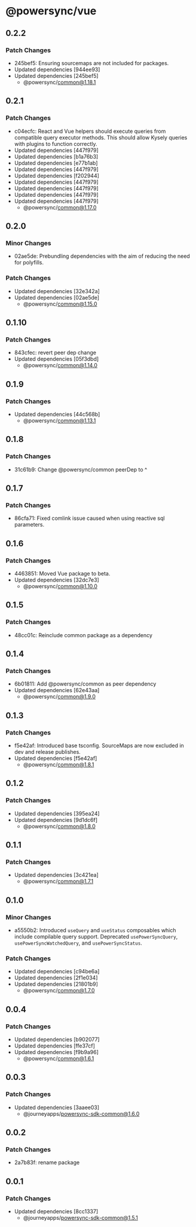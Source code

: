 # @powersync/vue

## 0.2.2

### Patch Changes

- 245bef5: Ensuring sourcemaps are not included for packages.
- Updated dependencies [944ee93]
- Updated dependencies [245bef5]
  - @powersync/common@1.18.1

## 0.2.1

### Patch Changes

- c04ecfc: React and Vue helpers should execute queries from compatible query executor methods. This should allow Kysely queries with plugins to function correctly.
- Updated dependencies [447f979]
- Updated dependencies [b1a76b3]
- Updated dependencies [e77b1ab]
- Updated dependencies [447f979]
- Updated dependencies [f202944]
- Updated dependencies [447f979]
- Updated dependencies [447f979]
- Updated dependencies [447f979]
- Updated dependencies [447f979]
  - @powersync/common@1.17.0

## 0.2.0

### Minor Changes

- 02ae5de: Prebundling dependencies with the aim of reducing the need for polyfills.

### Patch Changes

- Updated dependencies [32e342a]
- Updated dependencies [02ae5de]
  - @powersync/common@1.15.0

## 0.1.10

### Patch Changes

- 843cfec: revert peer dep change
- Updated dependencies [05f3dbd]
  - @powersync/common@1.14.0

## 0.1.9

### Patch Changes

- Updated dependencies [44c568b]
  - @powersync/common@1.13.1

## 0.1.8

### Patch Changes

- 31c61b9: Change @powersync/common peerDep to ^

## 0.1.7

### Patch Changes

- 86cfa71: Fixed comlink issue caused when using reactive sql parameters.

## 0.1.6

### Patch Changes

- 4463851: Moved Vue package to beta.
- Updated dependencies [32dc7e3]
  - @powersync/common@1.10.0

## 0.1.5

### Patch Changes

- 48cc01c: Reinclude common package as a dependency

## 0.1.4

### Patch Changes

- 6b01811: Add @powersync/common as peer dependency
- Updated dependencies [62e43aa]
  - @powersync/common@1.9.0

## 0.1.3

### Patch Changes

- f5e42af: Introduced base tsconfig. SourceMaps are now excluded in dev and release publishes.
- Updated dependencies [f5e42af]
  - @powersync/common@1.8.1

## 0.1.2

### Patch Changes

- Updated dependencies [395ea24]
- Updated dependencies [9d1dc6f]
  - @powersync/common@1.8.0

## 0.1.1

### Patch Changes

- Updated dependencies [3c421ea]
  - @powersync/common@1.7.1

## 0.1.0

### Minor Changes

- a5550b2: Introduced `useQuery` and `useStatus` composables which include compilable query support. Deprecated `usePowerSyncQuery`, `usePowerSyncWatchedQuery`, and `usePowerSyncStatus`.

### Patch Changes

- Updated dependencies [c94be6a]
- Updated dependencies [2f1e034]
- Updated dependencies [21801b9]
  - @powersync/common@1.7.0

## 0.0.4

### Patch Changes

- Updated dependencies [b902077]
- Updated dependencies [ffe37cf]
- Updated dependencies [f9b9a96]
  - @powersync/common@1.6.1

## 0.0.3

### Patch Changes

- Updated dependencies [3aaee03]
  - @journeyapps/powersync-sdk-common@1.6.0

## 0.0.2

### Patch Changes

- 2a7b83f: rename package

## 0.0.1

### Patch Changes

- Updated dependencies [8cc1337]
  - @journeyapps/powersync-sdk-common@1.5.1
